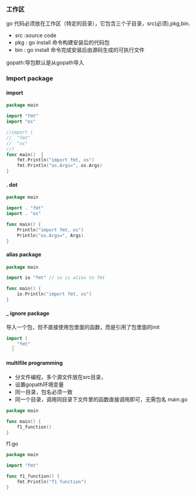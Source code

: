 
### 工作区
go 代码必须放在工作区（特定的目录），它包含三个子目录，src(必须),pkg,bin.
- src :source code
- pkg : go install 命令构建安装后的代码包
- bin : go install 命令完成安装后由源码生成的可执行文件

gopath:导包默认是从gopath导入 

### Import package

#### import 
```go
package main

import "fmt"
import "os"

//import (
//	"fmt"
//	"os"
//)
func main()  {
	fmt.Println("import fmt, os")
	fmt.Println("os.Args=", os.Args)
}

```
#### . dot
```go
package main

import . "fmt"
import . "os"

func main() {
	Println("import fmt, os")
	Println("os.Args=", Args)
}
```
#### alias package
```go
package main

import io "fmt" // io is alias to fmt

func main() {
	io.Println("import fmt, os")
}
```

#### _ ignore package
导入一个包，但不直接使用包里面的函数，而是引用了包里面的init
```go
import (
  _ "fmt"
  )
```

#### multifile programming
- 分文件编程，多个源文件放在src目录，
- 设置gopath环境变量
- 同一目录，包名必须一致
- 同一个目录，调用同目录下文件里的函数直接调用即可，无需包名
main.go
```go
package main

func main() {
	f1_function()
}
```
f1.go
```go
package main

import "fmt"

func f1_function() {
	fmt.Println("f1 function")
}
```